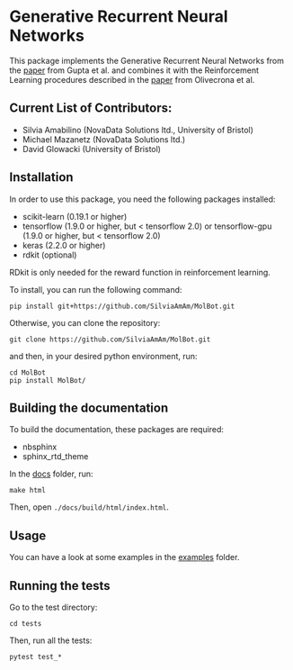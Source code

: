 # Generative Recurrent Neural Networks


This package implements the Generative Recurrent Neural Networks from the [paper](https://onlinelibrary.wiley.com/doi/10.1002/minf.201700111)  from Gupta et al. and combines it with the Reinforcement Learning procedures described in the [paper](https://jcheminf.biomedcentral.com/track/pdf/10.1186/s13321-017-0235-x) from Olivecrona et al.

## Current List of Contributors:


- Silvia Amabilino (NovaData Solutions ltd., University of Bristol)
- Michael Mazanetz (NovaData Solutions ltd.)
- David Glowacki (University of Bristol)

## Installation


In order to use this package, you need the following packages installed:

- scikit-learn (0.19.1 or higher)
- tensorflow (1.9.0 or higher, but < tensorflow 2.0) or tensorflow-gpu (1.9.0 or higher, but < tensorflow 2.0)
- keras (2.2.0 or higher)
- rdkit (optional)

RDkit is only needed for the reward function in reinforcement learning.

To install, you can run the following command:

```
pip install git+https://github.com/SilviaAmAm/MolBot.git
```

Otherwise, you can clone the repository:

```
git clone https://github.com/SilviaAmAm/MolBot.git
```

and then, in your desired python environment, run:

```
cd MolBot
pip install MolBot/
```

## Building the documentation

To build the documentation, these packages are required:

- nbsphinx
- sphinx_rtd_theme

In the [docs](./docs) folder, run:

```
make html
```

Then, open `./docs/build/html/index.html`.

## Usage

You can have a look at some examples in the [examples](./examples) folder.

## Running the tests


Go to the test directory:

``cd tests``

Then, run all the tests:

``pytest test_*``


